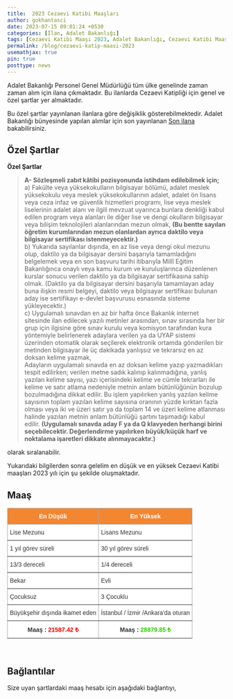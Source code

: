 ```yaml
---
title:  2023 Cezaevi Katibi Maaşları
author: gokhantasci
date: 2023-07-15 09:01:24 +0530
categories: [İlan, Adalet Bakanlığı]
tags: [Cezaevi Katibi Maaşı 2023, Adalet Bakanlığı, Cezaevi Katibi Maaşı, en düşük Cezaevi Katibi Maaşı, sözleşmeli Cezaevi Katibi Maaşı, sözleşmeli Cezaevi Katibi Maaşı, Yargıtay, Cezaevi Katibi Alımı Ne Zaman, katip nedir?, katip nasıl olunur, katiplik şartları, Cezaevi Katibi ne iş yapar?, gardiyan ne iş yapar, gardiyan maaşı 2023]
permalink: /blog/cezaevi-katip-maasi-2023
usemathjax: true
pin: true
posttype: news
---
```



Adalet Bakanlığı Personel Genel Müdürlüğü tüm ülke genelinde zaman zaman alım için ilana çıkmaktadır.
Bu ilanlarda Cezaevi Katipliği için genel ve özel şartlar yer almaktadır.

Bu özel şartlar yayınlanan ilanlara göre değişiklik gösterebilmektedir. 
Adalet Bakanlığı bünyesinde yapılan alımlar için son yayınlanan <a href="https://cte.adalet.gov.tr/Home/SayfaDetay/9512-sozlesmeli-pozisyon-icin-personel-alim-sinav-ilani19042023032043">Son ilana</a> bakabilirsiniz.

## Özel Şartlar
<b>Özel Şartlar</b>
<blockquote>
<span ><strong><span ><span ><span >A- Sözleşmeli zabıt kâtibi pozisyonunda istihdam edilebilmek için;</span></span></span></strong></span><br>
<span ><span ><span ><span >a) Fakülte veya yüksekokulların bilgisayar bölümü, adalet meslek yüksekokulu veya meslek yüksekokullarının adalet, adalet ön lisans veya ceza infaz ve güvenlik hizmetleri programı, lise veya meslek liselerinin adalet alanı ve ilgili mevzuat uyarınca bunlara denkliği kabul edilen program veya alanları ile diğer lise ve dengi okulların bilgisayar veya bilişim teknolojileri alanlarından mezun olmak,&nbsp;<strong>(Bu bentte sayılan öğretim kurumlarından mezun olanlardan ayrıca daktilo veya bilgisayar sertifikası istenmeyecektir.)</strong></span></span></span></span><br>
<span ><span ><span ><span >b) Yukarıda sayılanlar dışında, en az lise veya dengi okul mezunu olup, daktilo ya da bilgisayar dersini başarıyla tamamladığını belgelemek veya en son başvuru tarihi itibarıyla Millî Eğitim Bakanlığınca onaylı veya kamu kurum ve kuruluşlarınca düzenlenen kurslar sonucu verilen daktilo ya da bilgisayar sertifikasına sahip olmak. (Daktilo ya da bilgisayar dersini başarıyla tamamlayan aday buna ilişkin resmi belgeyi, daktilo veya bilgisayar sertifikası bulunan aday ise sertifikayı e-devlet başvurusu esnasında sisteme yükleyecektir.)</span></span></span></span><br>
<span ><span ><span ><span >c) Uygulamalı sınavdan en az bir hafta önce Bakanlık internet sitesinde ilan edilecek yazılı metinler arasından, sınav sırasında her bir grup için ilgisine göre sınav kurulu veya komisyon tarafından kura yöntemiyle belirlenerek adaylara verilen ya da UYAP sistemi üzerinden otomatik olarak seçilerek elektronik ortamda gönderilen bir metinden bilgisayar ile üç dakikada yanlışsız ve tekrarsız en az doksan kelime yazmak,</span></span></span></span><br>
<span ><span ><span ><span >Adayların uygulamalı sınavda en az doksan kelime yazıp yazmadıkları tespit edilirken; verilen metne sadık kalınıp kalınmadığına, yanlış yazılan kelime sayısı, yazı içerisindeki kelime ve cümle tekrarları ile kelime ve satır atlama nedeniyle metnin anlam bütünlüğünün bozulup bozulmadığına dikkat edilir. Bu işlem yapılırken yanlış yazılan kelime sayısının toplam yazılan kelime sayısına oranının yüzde kırktan fazla olması veya iki ve üzeri satır ya da toplam 14 ve üzeri kelime atlanması halinde yazılan metnin anlam bütünlüğü şartını taşımadığı kabul edilir.&nbsp;<strong>(Uygulamalı sınavda aday F ya da Q klavyeden herhangi birini seçebilecektir. Değerlendirme yapılırken büyük/küçük harf ve noktalama işaretleri dikkate alınmayacaktır.)</strong></span></span></span></span><br>
</blockquote>

olarak sıralanabilir.

Yukarıdaki bilgilerden sonra gelelim en düşük ve en yüksek Cezaevi Katibi maaşları 2023 yılı için şu şekilde oluşmaktadır.

## Maaş 

<style type="text/css">
.tg  {border-collapse:collapse;border-color:#aaa;border-spacing:0;}
.tg td{background-color:#fff;border-color:#aaa;border-style:solid;border-width:1px;color:#333;
  font-family:Arial, sans-serif;font-size:14px;overflow:hidden;padding:10px 5px;word-break:normal;}
.tg th{background-color:#f38630;border-color:#aaa;border-style:solid;border-width:1px;color:#fff;
  font-family:Arial, sans-serif;font-size:14px;font-weight:normal;overflow:hidden;padding:10px 5px;word-break:normal;}
.tg .tg-c3ow{border-color:inherit;text-align:center;vertical-align:top}
.tg .tg-0pky{border-color:inherit;text-align:left;vertical-align:top}
.tg .tg-dvpl{border-color:inherit;text-align:right;vertical-align:top}
</style>
<table class="tg">
<thead>
  <tr>
    <th class="tg-c3ow"><span style="font-weight:bold">En Düşük</span></th>
    <th class="tg-c3ow"><span style="font-weight:bold">En Yüksek</span></th>
  </tr>
</thead>
<tbody>
  <tr>
    <td class="tg-0pky">Lise Mezunu</td>
    <td class="tg-0pky">Lisans Mezunu</td>
  </tr>
  <tr>
    <td class="tg-0pky">1 yıl görev süreli</td>
    <td class="tg-0pky">30 yıl görev süreli</td>
  </tr>
  <tr>
    <td class="tg-0pky">13/3 dereceli</td>
    <td class="tg-0pky">1/4 dereceli</td>
  </tr>
  <tr>
    <td class="tg-0pky">Bekar</td>
    <td class="tg-0pky">Evli</td>
  </tr>
  <tr>
    <td class="tg-0pky">Çocuksuz</td>
    <td class="tg-0pky">3 Çocuklu</td>
  </tr>
  <tr>
    <td class="tg-dvpl">Büyükşehir dışında ikamet eden</td>
    <td class="tg-0pky">İstanbul / İzmir /Ankara'da oturan</td>
  </tr>
  <tr>
    <td class="tg-c3ow"><span style="font-weight:bold">Maaş : </span><span style="font-weight:bold;color:#FE0000">21587.42 ₺</span></td>
    <td class="tg-c3ow"><span style="font-weight:bold">Maaş : </span><span style="font-weight:bold;color:#32CB00">28879.85 ₺</span></td>
  </tr>
</tbody>
</table>

<span><br>

## Bağlantılar
Size uyan şartlardaki maaş hesabı için aşağıdaki bağlantıyı,

